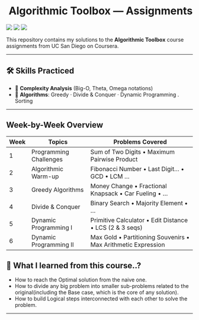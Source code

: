 # ​ Algorithmic Toolbox — Assignments

[![](https://img.shields.io/badge/Course-Algorithmic%20Toolbox-orange)](https://www.coursera.org/learn/algorithmic-toolbox)
[![](https://img.shields.io/badge/Language-C%2B%2B-blue)](https://isocpp.org/)
[![](https://img.shields.io/badge/Status-Done-green)]()

This repository contains my solutions to the **Algorithmic Toolbox** course assignments from UC San Diego on Coursera.


---
## 🛠 Skills Practiced
- 📏 **Complexity Analysis** (Big-O, Theta, Omega notations)
- 🧠 **Algorithms**: Greedy · Divide & Conquer · Dynamic Programming . Sorting
---
##  Week-by-Week Overview 
 | Week | Topics | Problems Covered |
|------|--------|------------------|
| 1 | Programming Challenges | Sum of Two Digits • Maximum Pairwise Product |
| 2 | Algorithmic Warm-up | Fibonacci Number • Last Digit… • GCD • LCM … |
| 3 | Greedy Algorithms | Money Change • Fractional Knapsack • Car Fueling • … |
| 4 | Divide & Conquer | Binary Search • Majority Element • … |
| 5 | Dynamic Programming I | Primitive Calculator • Edit Distance • LCS (2 & 3 seqs) |
| 6 | Dynamic Programming II | Max Gold • Partitioning Souvenirs • Max Arithmetic Expression |

## 📖 What I learned from this course..?
  - How to reach the Optimal solution from the naive one.
  - How to divide any big problem into smaller sub-problems related to the original(including the Base case, which is the core       of any solution).
  - How to build Logical steps interconnected with each other to solve the problem.
---
